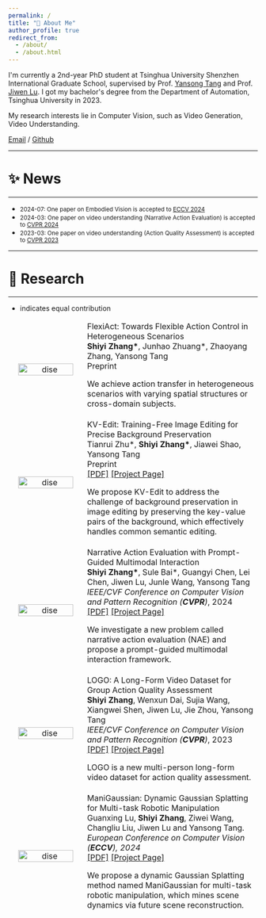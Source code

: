 ```yaml
---
permalink: /
title: "👋 About Me"
author_profile: true
redirect_from: 
  - /about/
  - /about.html
---
```


I'm currently a 2nd-year PhD student at Tsinghua University Shenzhen International Graduate School, supervised by Prof. [Yansong Tang](https://andytang15.github.io/) and Prof. [Jiwen Lu](http://ivg.au.tsinghua.edu.cn/Jiwen_Lu/biography.html). I got my bachelor's degree from the Department of Automation, Tsinghua University in 2023.

My research interests lie in Computer Vision, such as Video Generation, Video Understanding.

[Email](mailto:sy-zhang23@mails.tsinghua.edu.cn) / [Github](https://github.com/shiyi-zh0408)

---
# ✨ News
---
* <span style="font-size: smaller;">2024-07: One paper on Embodied Vision is accepted to [ECCV 2024](https://eccv.ecva.net/)</span>
* <span style="font-size: smaller;">2024-03: One paper on video understanding (Narrative Action Evaluation) is accepted to [CVPR 2024](https://cvpr.thecvf.com/)</span>
* <span style="font-size: smaller;">2023-03: One paper on video understanding (Action Quality Assessment) is accepted to [CVPR 2023](https://cvpr.thecvf.com/Conferences/2023)</span>

---
# 🔬 Research
---
* indicates equal contribution
<table style="width:100%;border:0px;border-spacing:0px;border-collapse:separate;margin-right:auto;margin-left:auto;"><tbody>	

  <!--FlexiAct-->
  <tr>
    <td style="padding:20px;width:30%;max-width:30%" align="center">
      <img style="width:100%;max-width:100%" src="../images/nae.png" alt="dise">
    </td>
    <td width="75%" valign="center">
      <papertitle>FlexiAct: Towards Flexible Action Control in Heterogeneous Scenarios</papertitle>
      <br>
      <b>Shiyi Zhang*</b>, Junhao Zhuang*, Zhaoyang Zhang, Yansong Tang
      <br>
      Preprint
<!--       <br>
      <a href="">[PDF]</a>
      <a href="https://github.com/shiyi-zh0408/NAE_CVPR2024">[Project Page]</a> 
      <br> -->
      <p> We achieve action transfer in heterogeneous scenarios with varying spatial structures or cross-domain subjects.</p>
    </td>
  </tr>	

  <!--KV-Edit-->
  <tr>
    <td style="padding:20px;width:30%;max-width:30%" align="center">
      <img style="width:100%;max-width:100%" src="../images/nae.png" alt="dise">
    </td>
    <td width="75%" valign="center">
      <papertitle>KV-Edit: Training-Free Image Editing for Precise Background Preservation</papertitle>
      <br>
      Tianrui Zhu*, <b>Shiyi Zhang*</b>, Jiawei Shao, Yansong Tang
      <br>
      Preprint
      <br>
      <a href="https://arxiv.org/pdf/2502.17363">[PDF]</a>
      <a href="https://xilluill.github.io/projectpages/KV-Edit/">[Project Page]</a> 
      <br>
      <p> We propose KV-Edit to address the challenge of background preservation in image editing by preserving the key-value pairs of the background, which effectively handles common semantic editing.</p>
    </td>
  </tr>	

  <!--NAE-->
  <tr>
    <td style="padding:20px;width:30%;max-width:30%" align="center">
      <img style="width:100%;max-width:100%" src="../images/nae.png" alt="dise">
    </td>
    <td width="75%" valign="center">
      <papertitle>Narrative Action Evaluation with Prompt-Guided Multimodal Interaction</papertitle>
      <br>
      <b>Shiyi Zhang*</b>, Sule Bai*, Guangyi Chen, Lei Chen, Jiwen Lu, Junle Wang, Yansong Tang
      <br>
      <em>IEEE/CVF Conference on Computer Vision and Pattern Recognition (<strong>CVPR</strong>)</em>, 2024
      <br>
      <a href="https://openaccess.thecvf.com/content/CVPR2024/papers/Zhang_Narrative_Action_Evaluation_with_Prompt-Guided_Multimodal_Interaction_CVPR_2024_paper.pdf">[PDF]</a>
      <a href="https://github.com/shiyi-zh0408/NAE_CVPR2024">[Project Page]</a> 
      <br>
      <p> We investigate a new problem called narrative action evaluation (NAE) and propose a prompt-guided multimodal interaction framework.</p>
    </td>
  </tr>	

  <!--LOGO-->
  <tr>
    <td style="padding:20px;width:30%;max-width:30%" align="center">
      <img style="width:100%;max-width:100%" src="../images/logo.png" alt="dise">
    </td>
    <td width="75%" valign="center">
      <papertitle>LOGO: A Long-Form Video Dataset for Group Action Quality Assessment</papertitle>
      <br>
      <b>Shiyi Zhang</b>, Wenxun Dai, Sujia Wang, Xiangwei Shen, Jiwen Lu, Jie Zhou, Yansong Tang
      <br>
      <em>IEEE/CVF Conference on Computer Vision and Pattern Recognition (<strong>CVPR</strong>)</em>, 2023
      <br>
      <a href="https://openaccess.thecvf.com/content/CVPR2023/papers/Zhang_LOGO_A_Long-Form_Video_Dataset_for_Group_Action_Quality_Assessment_CVPR_2023_paper.pdf">[PDF]</a>
      <a href="https://github.com/shiyi-zh0408/LOGO">[Project Page]</a> 
      <br>
      <p> LOGO is a new multi-person long-form video dataset for action quality assessment.</p>
    </td>
  </tr>	

  <!--ManiGaussian-->
  <tr>
    <td style="padding:20px;width:30%;max-width:30%" align="center">
      <img style="width:100%;max-width:100%" src="../images/maga.png" alt="dise">
    </td>
    <td width="75%" valign="center">
      <papertitle>ManiGaussian: Dynamic Gaussian Splatting for Multi-task Robotic Manipulation</papertitle>
      <br>
      Guanxing Lu, <b>Shiyi Zhang</b>, Ziwei Wang, Changliu Liu, Jiwen Lu and Yansong Tang.
      <br>
      <em>European Conference on Computer Vision (<strong>ECCV</strong>), 2024</em>
      <br>
      <a href="https://arxiv.org/pdf/2403.08321.pdf">[PDF]</a>
      <a href="https://github.com/GuanxingLu/ManiGaussian">[Project Page]</a> 
      <br>
      <p> We propose a dynamic Gaussian Splatting method named ManiGaussian for multi-task robotic manipulation, which mines scene dynamics via future scene reconstruction.</p>
    </td>
  </tr>	


</tbody></table>

